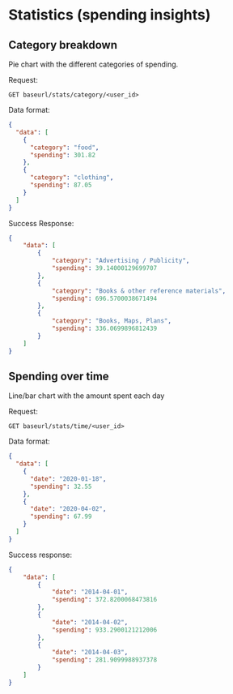 # Statistics (spending insights)

## Category breakdown

Pie chart with the different categories of spending.

Request:

```
GET baseurl/stats/category/<user_id>
```

Data format:

```json
{
  "data": [
    {
      "category": "food",
      "spending": 301.82
    },
    {
      "category": "clothing",
      "spending": 87.05
    }
  ]
}
```

Success Response:

```json
{
    "data": [
        {
            "category": "Advertising / Publicity",
            "spending": 39.14000129699707
        },
        {
            "category": "Books & other reference materials",
            "spending": 696.5700038671494
        },
        {
            "category": "Books, Maps, Plans",
            "spending": 336.0699896812439
        }
    ]
}
```

## Spending over time

Line/bar chart with the amount spent each day

Request:

```
GET baseurl/stats/time/<user_id>
```

Data format:

```json
{
  "data": [
    {
      "date": "2020-01-18",
      "spending": 32.55
    },
    {
      "date": "2020-04-02",
      "spending": 67.99
    }
  ]
}
```

Success response:

```json
{
    "data": [
        {
            "date": "2014-04-01",
            "spending": 372.8200068473816
        },
        {
            "date": "2014-04-02",
            "spending": 933.2900121212006
        },
        {
            "date": "2014-04-03",
            "spending": 281.9099988937378
        }
    ]
}
```
